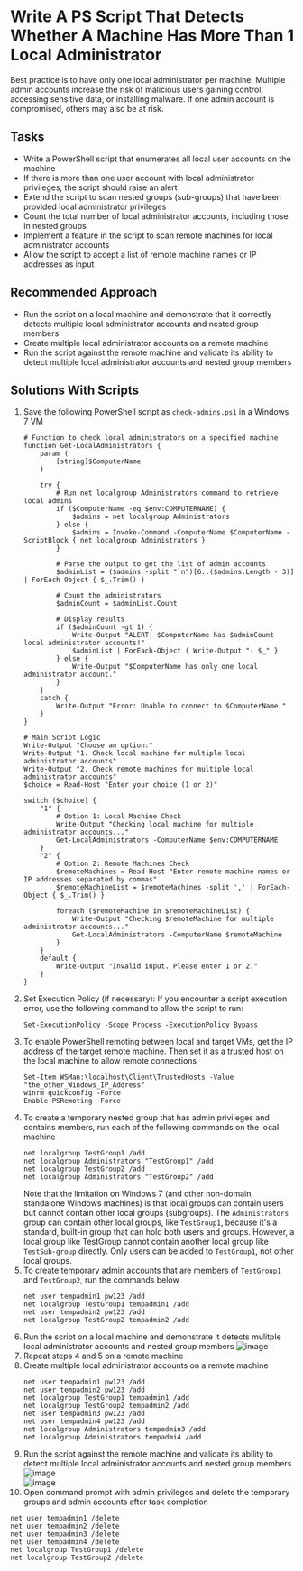 # Write A PS Script That Detects Whether A Machine Has More Than 1 Local Administrator
Best practice is to have only one local administrator per machine. Multiple admin accounts increase the risk of malicious users gaining control, accessing sensitive data, or installing malware. If one admin account is compromised, others may also be at risk.



## Tasks
- Write a PowerShell script that enumerates all local user accounts on the machine
- If there is more than one user account with local administrator privileges, the script should raise an alert
- Extend the script to scan nested groups (sub-groups) that have been provided local administrator privileges
- Count the total number of local administrator accounts, including those in nested groups
- Implement a feature in the script to scan remote machines for local administrator accounts
- Allow the script to accept a list of remote machine names or IP addresses as input


## Recommended Approach
- Run the script on a local machine and demonstrate that it correctly detects multiple local administrator accounts and nested group members
- Create multiple local administrator accounts on a remote machine
- Run the script against the remote machine and validate its ability to detect multiple local administrator accounts and nested group members


## Solutions With Scripts
1. Save the following PowerShell script as `check-admins.ps1` in a Windows 7 VM
   ```
   # Function to check local administrators on a specified machine
   function Get-LocalAdministrators {
       param (
           [string]$ComputerName
       )
   
       try {
           # Run net localgroup Administrators command to retrieve local admins
           if ($ComputerName -eq $env:COMPUTERNAME) {
               $admins = net localgroup Administrators
           } else {
               $admins = Invoke-Command -ComputerName $ComputerName -ScriptBlock { net localgroup Administrators }
           }
   
           # Parse the output to get the list of admin accounts
           $adminList = ($admins -split "`n")[6..($admins.Length - 3)] | ForEach-Object { $_.Trim() }
   
           # Count the administrators
           $adminCount = $adminList.Count
   
           # Display results
           if ($adminCount -gt 1) {
               Write-Output "ALERT: $ComputerName has $adminCount local administrator accounts!"
               $adminList | ForEach-Object { Write-Output "- $_" }
           } else {
               Write-Output "$ComputerName has only one local administrator account."
           }
       }
       catch {
           Write-Output "Error: Unable to connect to $ComputerName."
       }
   }
   
   # Main Script Logic
   Write-Output "Choose an option:"
   Write-Output "1. Check local machine for multiple local administrator accounts"
   Write-Output "2. Check remote machines for multiple local administrator accounts"
   $choice = Read-Host "Enter your choice (1 or 2)"
   
   switch ($choice) {
       "1" {
           # Option 1: Local Machine Check
           Write-Output "Checking local machine for multiple administrator accounts..."
           Get-LocalAdministrators -ComputerName $env:COMPUTERNAME
       }
       "2" {
           # Option 2: Remote Machines Check
           $remoteMachines = Read-Host "Enter remote machine names or IP addresses separated by commas"
           $remoteMachineList = $remoteMachines -split ',' | ForEach-Object { $_.Trim() }
   
           foreach ($remoteMachine in $remoteMachineList) {
               Write-Output "Checking $remoteMachine for multiple administrator accounts..."
               Get-LocalAdministrators -ComputerName $remoteMachine
           }
       }
       default {
           Write-Output "Invalid input. Please enter 1 or 2."
       }
   }
   ```
2. Set Execution Policy (if necessary): If you encounter a script execution error, use the following command to allow the script to run:
   ```
   Set-ExecutionPolicy -Scope Process -ExecutionPolicy Bypass
   ```
3. To enable PowerShell remoting between local and target VMs, get the IP address of the target remote machine. Then set it as a trusted host on the local machine to allow remote connections
   ```
   Set-Item WSMan:\localhost\Client\TrustedHosts -Value "the_other_Windows_IP_Address"
   winrm quickconfig -Force
   Enable-PSRemoting -Force
   ```
4. To create a temporary nested group that has admin privileges and contains members, run each of the following commands on the local machine
   ```
   net localgroup TestGroup1 /add
   net localgroup Administrators "TestGroup1" /add
   net localgroup TestGroup2 /add
   net localgroup Administrators "TestGroup2" /add
   ```
   Note that the limitation on Windows 7 (and other non-domain, standalone Windows machines) is that local groups can contain users but cannot contain other local groups (subgroups). The `Administrators` group can contain other local groups, like `TestGroup1`, because it's a standard, built-in group that can hold both users and groups. However, a local group like TestGroup cannot contain another local group like `TestSub-group` directly. Only users can be added to `TestGroup1`, not other local groups.
5. To create temporary admin accounts that are members of `TestGroup1` and `TestGroup2`, run the commands below
   ```
   net user tempadmin1 pw123 /add
   net localgroup TestGroup1 tempadmin1 /add
   net user tempadmin2 pw123 /add
   net localgroup TestGroup2 tempadmin2 /add
   ```
6. Run the script on a local machine and demonstrate it detects mulitple local administrator accounts and nested group members
   ![image](https://github.com/user-attachments/assets/64cb6d6e-78f4-482f-9ea9-6d380c3fd232)
7. Repeat steps 4 and 5 on a remote machine
8. Create multiple local administrator accounts on a remote machine
   ```
   net user tempadmin1 pw123 /add
   net user tempadmin2 pw123 /add
   net localgroup TestGroup1 tempadmin1 /add
   net localgroup TestGroup2 tempadmin2 /add
   net user tempadmin3 pw123 /add
   net user tempadmin4 pw123 /add
   net localgroup Administrators tempadmin3 /add
   net localgroup Administrators tempadmi4 /add
   ```
9. Run the script against the remote machine and validate its ability to detect multiple local administrator accounts and nested group members
   <br/>
   ![image](https://github.com/user-attachments/assets/96496877-e39d-427a-bccf-7179e8af2436)
   <br/>
   ![image](https://github.com/user-attachments/assets/be31ce80-5bd9-43f0-8f69-5c6ba97fa034)
10. Open command prompt with admin privileges and delete the temporary groups and admin accounts after task completion
   ```
   net user tempadmin1 /delete
   net user tempadmin2 /delete
   net user tempadmin3 /delete
   net user tempadmin4 /delete
   net localgroup TestGroup1 /delete
   net localgroup TestGroup2 /delete
   ```
   
